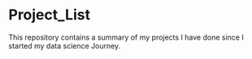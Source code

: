 # Project_List
This repository contains a summary of my projects I have done since I started my data science Journey.
